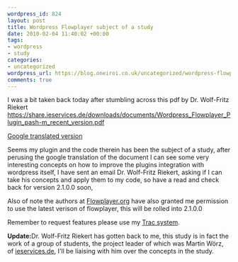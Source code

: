 ```yaml
--- 
wordpress_id: 824
layout: post
title: Wordpress Flowplayer subject of a study
date: 2010-02-04 11:40:02 +00:00
tags: 
- wordpress
- study
categories: 
- uncategorized
wordpress_url: https://blog.oneiroi.co.uk/uncategorized/wordpress-flowplayer-subject-of-a-study
comments: true
---
```

I was a bit taken back today after stumbling across this pdf by Dr. Wolf-Fritz Riekert <a href="https://share.ieservices.de/downloads/documents/Wordpress_Flowplayer_Plugin_pash-m_recent_version.pdf">https://share.ieservices.de/downloads/documents/Wordpress_Flowplayer_Plugin_pash-m_recent_version.pdf</a>

<a href="https://translate.google.co.uk/translate?hl=en&sl=de&u=https://share.ieservices.de/downloads/documents/Wordpress_Flowplayer_Plugin_pash-m_recent_version.pdf&ei=EqtqS5qpI8mPjAeyq-3MBw&sa=X&oi=translate&ct=result&resnum=5&ved=0CBwQ7gEwBDgK&prev=/search%3Fq%3Dd.busby%2540blog.oneiroi.co.uk%26hl%3Den%26client%3Dfirefox-a%26rls%3Dorg.mozilla:en-US:official%26hs%3DeTf%26sa%3DN%26start%3D10">
Google translated version</a>

Seems my plugin and the code therein has been the subject of a study, after perusing the google translation of the document I can see some very interesting concepts on how to improve the plugins integration with wordpress itself, I have sent an email Dr. Wolf-Fritz Riekert, asking if I can take his concepts and apply them to my code, so have a read and check back for version 2.1.0.0 soon, 

Also of note the authors at <a href="https://Flowplayer.org">Flowplayer.org</a> have also granted me permission to use the latest verison of flowplayer, this will be rolled into 2.1.0.0

Remember to request features please use my <a href="https://OFFLINE/saiweb/">Trac system</a>.

<strong>Update:</strong>Dr. Wolf-Fritz Riekert has gotten back to me, this study is in fact the work of a group of students, the project leader of which was Martin Wörz, of <a href="https://ieservices.de">ieservices.de</a>, I'll be liaising with him over the concepts in the study.


